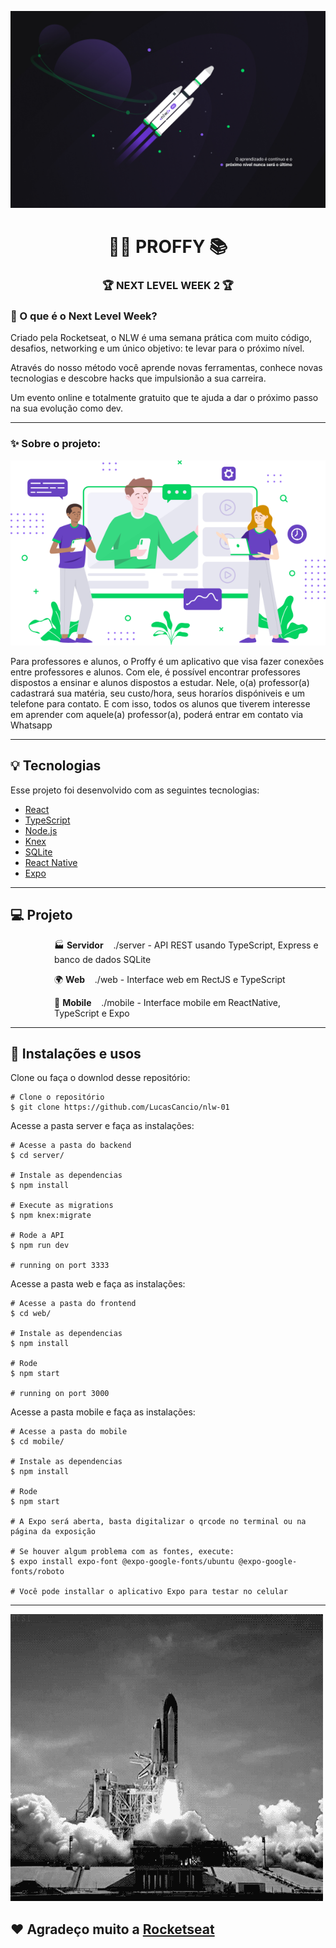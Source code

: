 ![](docs/nlw_background.jpg)
<h1 align="center">👨‍🏫 PROFFY 📚</h1>
<h3 align="center">🏆 NEXT LEVEL WEEK 2 🏆</h3>

### 🤔 O que é o Next Level Week?

Criado pela Rocketseat, o NLW é uma semana prática com muito código, desafios, networking e um único objetivo: te levar para o próximo nível.

Através do nosso método você aprende novas ferramentas, conhece novas tecnologias e descobre hacks que impulsionão a sua carreira.

Um evento online e totalmente gratuito que te ajuda a dar o próximo passo na sua evolução como dev.

_________

### ✨ Sobre o projeto:

<p align="center">
<img width="600" src="docs/proffy.png">
</p>

Para professores e alunos, o Proffy é um aplicativo que visa fazer conexões entre professores e alunos. Com ele, é possível encontrar professores dispostos a ensinar e alunos dispostos a estudar. Nele, o(a) professor(a) cadastrará sua matéria, seu custo/hora, seus horaríos dispóniveis e um telefone para contato. E com isso, todos os alunos que tiverem interesse em aprender com aquele(a) professor(a), poderá entrar em contato via Whatsapp

_________

## 💡 Tecnologias

Esse projeto foi desenvolvido com as seguintes tecnologias:

- [React](https://reactjs.org)
- [TypeScript](https://www.typescriptlang.org/)
- [Node.js](https://nodejs.org/en/)
- [Knex](http://knexjs.org/)
- [SQLite](https://www.sqlite.org/index.html)
- [React Native](https://facebook.github.io/react-native/)
- [Expo](https://expo.io/)

_________

## 💻 Projeto

   <p style="margin-left:5em">🏭 <b>Servidor</b>&nbsp;&nbsp;&nbsp;&nbsp;./server - API REST usando TypeScript, Express e banco de dados SQLite </p><p style="margin-left:5em">🌍 <b>Web</b>&nbsp;&nbsp;&nbsp;&nbsp;./web - Interface web em RectJS e TypeScript </p>
   <p style="margin-left:5em">📱 <b>Mobile</b>&nbsp;&nbsp;&nbsp;&nbsp;./mobile - Interface mobile em ReactNative, TypeScript e Expo </p>

_________

## 📝 Instalações e usos

Clone ou faça o downlod desse repositório:

```
# Clone o repositório
$ git clone https://github.com/LucasCancio/nlw-01
```

Acesse a pasta server e faça as instalações:

```
# Acesse a pasta do backend
$ cd server/

# Instale as dependencias
$ npm install

# Execute as migrations
$ npm knex:migrate

# Rode a API
$ npm run dev

# running on port 3333
```
Acesse a pasta web e faça as instalações:

```
# Acesse a pasta do frontend
$ cd web/

# Instale as dependencias
$ npm install

# Rode 
$ npm start

# running on port 3000
```

Acesse a pasta mobile e faça as instalações:

```
# Acesse a pasta do mobile
$ cd mobile/

# Instale as dependencias
$ npm install

# Rode 
$ npm start

# A Expo será aberta, basta digitalizar o qrcode no terminal ou na página da exposição

# Se houver algum problema com as fontes, execute:
$ expo install expo-font @expo-google-fonts/ubuntu @expo-google-fonts/roboto

# Você pode installar o aplicativo Expo para testar no celular
```

_________

![](docs/rocket.gif)

## ❤ Agradeço muito a [Rocketseat](https://rocketseat.com.br/)
